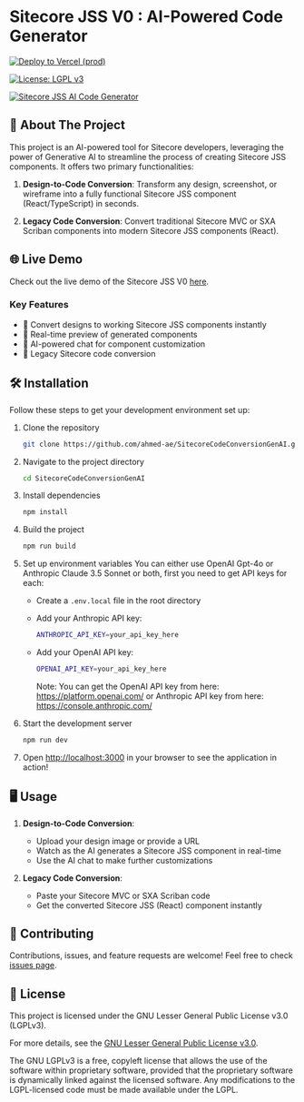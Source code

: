 # Sitecore JSS V0 : AI-Powered Code Generator

[![Deploy to Vercel (prod)](https://github.com/ahmed-ae/SitecoreCodeConversionGenAI/actions/workflows/prod-deploy.yml/badge.svg?branch=main)](https://github.com/ahmed-ae/SitecoreCodeConversionGenAI/actions/workflows/prod-deploy.yml)

[![License: LGPL v3](https://img.shields.io/badge/License-LGPL%20v3-blue.svg)](https://www.gnu.org/licenses/lgpl-3.0)

[![Sitecore JSS AI Code Generator](https://i.postimg.cc/T3SkLmJD/Sitecore-JSS-V0.png)](https://postimg.cc/Yv6NTvVr)

## 🚀 About The Project

This project is an AI-powered tool for Sitecore developers, leveraging the power of Generative AI to streamline the process of creating Sitecore JSS components. It offers two primary functionalities:

1. **Design-to-Code Conversion**: Transform any design, screenshot, or wireframe into a fully functional Sitecore JSS component (React/TypeScript) in seconds.

2. **Legacy Code Conversion**: Convert traditional Sitecore MVC or SXA Scriban components into modern Sitecore JSS components (React).

## 🌐 Live Demo

Check out the live demo of the Sitecore JSS V0 [here](https://jss-v0.vercel.app/).

### Key Features

- 🎨 Convert designs to working Sitecore JSS components instantly
- 🔄 Real-time preview of generated components
- 💬 AI-powered chat for component customization
- 🔧 Legacy Sitecore code conversion

## 🛠️ Installation

Follow these steps to get your development environment set up:

1. Clone the repository

   ```bash
   git clone https://github.com/ahmed-ae/SitecoreCodeConversionGenAI.git
   ```

2. Navigate to the project directory

   ```bash
   cd SitecoreCodeConversionGenAI
   ```

3. Install dependencies

   ```bash
   npm install
   ```

4. Build the project

   ```bash
   npm run build
   ```

5. Set up environment variables
   You can either use OpenAI Gpt-4o or Anthropic Claude 3.5 Sonnet or both, first you need to get API keys for each:

   - Create a `.env.local` file in the root directory
   - Add your Anthropic API key:
     ```bash
     ANTHROPIC_API_KEY=your_api_key_here
     ```
   - Add your OpenAI API key:

     ```bash
     OPENAI_API_KEY=your_api_key_here
     ```

     Note: You can get the OpenAI API key from here: https://platform.openai.com/ or Anthropic API key from here: https://console.anthropic.com/

6. Start the development server

   ```bash
   npm run dev
   ```

7. Open [http://localhost:3000](http://localhost:3000) in your browser to see the application in action!

## 🖥️ Usage

1. **Design-to-Code Conversion**:

   - Upload your design image or provide a URL
   - Watch as the AI generates a Sitecore JSS component in real-time
   - Use the AI chat to make further customizations

2. **Legacy Code Conversion**:
   - Paste your Sitecore MVC or SXA Scriban code
   - Get the converted Sitecore JSS (React) component instantly

## 🤝 Contributing

Contributions, issues, and feature requests are welcome! Feel free to check [issues page](https://github.com/ahmed-ae/SitecoreCodeConversionGenAI/issues).

## 📝 License

This project is licensed under the GNU Lesser General Public License v3.0 (LGPLv3).

For more details, see the [GNU Lesser General Public License v3.0](https://choosealicense.com/licenses/lgpl-3.0/).

The GNU LGPLv3 is a free, copyleft license that allows the use of the software within proprietary software, provided that the proprietary software is dynamically linked against the licensed software. Any modifications to the LGPL-licensed code must be made available under the LGPL.
